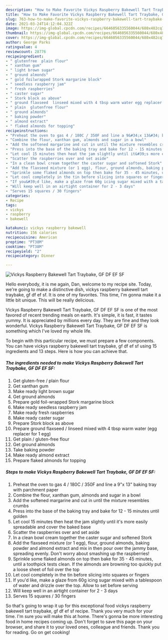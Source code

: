 ```yaml
---
description: "How to Make Favorite Vickys Raspberry Bakewell Tart Traybake, GF DF EF SF"
title: "How to Make Favorite Vickys Raspberry Bakewell Tart Traybake, GF DF EF SF"
slug: 763-how-to-make-favorite-vickys-raspberry-bakewell-tart-traybake-gf-df-ef-sf
date: 2021-03-24T14:12:04.322Z
image: https://img-global.cpcdn.com/recipes/6646056335560044/680x482cq70/vickys-raspberry-bakewell-tart-traybake-gf-df-ef-sf-recipe-main-photo.jpg
thumbnail: https://img-global.cpcdn.com/recipes/6646056335560044/680x482cq70/vickys-raspberry-bakewell-tart-traybake-gf-df-ef-sf-recipe-main-photo.jpg
cover: https://img-global.cpcdn.com/recipes/6646056335560044/680x482cq70/vickys-raspberry-bakewell-tart-traybake-gf-df-ef-sf-recipe-main-photo.jpg
author: George Parks
ratingvalue: 4
reviewcount: 28776
recipeingredient:
- " glutenfree  plain flour"
- " xanthan gum"
- " light brown sugar"
- " ground almonds"
- " gold foilwrapped Stork margarine block"
- " seedless raspberry jam"
- " fresh raspberries"
- " caster sugar"
- " Stork block as above"
- " ground flaxseed  linseed mixed with 4 tbsp warm water egg replacer for 1 egg"
- " plain  glutenfree flour"
- " ground almonds"
- " baking powder"
- " almond extract"
- " flaked almonds for topping"
recipeinstructions:
- "Preheat the oven to gas 4 / 180C / 350F and line a 9&#34;x 13&#34; baking tray with parchment paper"
- "Combine the flour, xanthan gum, almonds and sugar in a bowl"
- "Add the softened margarine and cut in until the mixture resembles crumbs"
- "Press into the base of the baking tray and bake for 12 - 15 minutes until golden"
- "Let cool 15 minutes then heat the jam slightly until it&#39;s more easily spreadable and cover the baked base"
- "Scatter the raspberries over and set aside"
- "In a clean bowl cream together the caster sugar and softened Stork"
- "Add the flaxseed mixture (or 1 egg), flour, ground almonds, baking powder and almond extract and mix in then pour over the jammy base, spreading evenly. Don&#39;t worry about smashing up the raspberries!"
- "Sprinkle some flaked almonds on top then bake for 35 - 45 minutes, until a toothpick tests clean. If the almonds are browning too quickly put a loose sheet of foil over the top"
- "Let cool completely in the tin before slicing into squares or fingers"
- "If you&#39;d like, make a glaze from 60g icing sugar mixed with a tablespoon of water and drizzle over the top. Allow to set before serving"
- "Will keep well in an airtight container for 2 - 3 days"
- "Serves 15 squares / 30 fingers"
categories:
- Recipe
tags:
- vickys
- raspberry
- bakewell

katakunci: vickys raspberry bakewell 
nutrition: 156 calories
recipecuisine: American
preptime: "PT38M"
cooktime: "PT38M"
recipeyield: "2"
recipecategory: Dinner

---
```



![Vickys Raspberry Bakewell Tart Traybake, GF DF EF SF](https://img-global.cpcdn.com/recipes/6646056335560044/680x482cq70/vickys-raspberry-bakewell-tart-traybake-gf-df-ef-sf-recipe-main-photo.jpg)

Hello everybody, it is me again, Dan, welcome to my recipe site. Today, we're going to make a distinctive dish, vickys raspberry bakewell tart traybake, gf df ef sf. It is one of my favorites. This time, I'm gonna make it a little bit unique. This will be really delicious.

Vickys Raspberry Bakewell Tart Traybake, GF DF EF SF is one of the most favored of recent trending meals on earth. It's simple, it is fast, it tastes yummy. It is appreciated by millions every day. They are fine and they look wonderful. Vickys Raspberry Bakewell Tart Traybake, GF DF EF SF is something which I've loved my whole life.




To begin with this particular recipe, we must prepare a few components. You can have vickys raspberry bakewell tart traybake, gf df ef sf using 15 ingredients and 13 steps. Here is how you can achieve that.

<!--inarticleads1-->

##### The ingredients needed to make Vickys Raspberry Bakewell Tart Traybake, GF DF EF SF:

1. Get  gluten-free / plain flour
1. Get  xanthan gum
1. Make ready  light brown sugar
1. Get  ground almonds
1. Prepare  gold foil-wrapped Stork margarine block
1. Make ready  seedless raspberry jam
1. Make ready  fresh raspberries
1. Make ready  caster sugar
1. Prepare  Stork block as above
1. Prepare  ground flaxseed / linseed mixed with 4 tbsp warm water (egg replacer for 1 egg)
1. Get  plain / gluten-free flour
1. Get  ground almonds
1. Take  baking powder
1. Make ready  almond extract
1. Prepare  flaked almonds for topping




<!--inarticleads2-->

##### Steps to make Vickys Raspberry Bakewell Tart Traybake, GF DF EF SF:

1. Preheat the oven to gas 4 / 180C / 350F and line a 9&#34;x 13&#34; baking tray with parchment paper
1. Combine the flour, xanthan gum, almonds and sugar in a bowl
1. Add the softened margarine and cut in until the mixture resembles crumbs
1. Press into the base of the baking tray and bake for 12 - 15 minutes until golden
1. Let cool 15 minutes then heat the jam slightly until it&#39;s more easily spreadable and cover the baked base
1. Scatter the raspberries over and set aside
1. In a clean bowl cream together the caster sugar and softened Stork
1. Add the flaxseed mixture (or 1 egg), flour, ground almonds, baking powder and almond extract and mix in then pour over the jammy base, spreading evenly. Don&#39;t worry about smashing up the raspberries!
1. Sprinkle some flaked almonds on top then bake for 35 - 45 minutes, until a toothpick tests clean. If the almonds are browning too quickly put a loose sheet of foil over the top
1. Let cool completely in the tin before slicing into squares or fingers
1. If you&#39;d like, make a glaze from 60g icing sugar mixed with a tablespoon of water and drizzle over the top. Allow to set before serving
1. Will keep well in an airtight container for 2 - 3 days
1. Serves 15 squares / 30 fingers




So that's going to wrap it up for this exceptional food vickys raspberry bakewell tart traybake, gf df ef sf recipe. Thank you very much for your time. I'm sure you will make this at home. There's gonna be more interesting food in home recipes coming up. Don't forget to save this page on your browser, and share it to your loved ones, colleague and friends. Thank you for reading. Go on get cooking!
